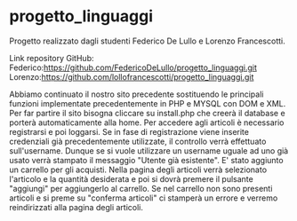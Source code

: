 # progetto_linguaggi
Progetto realizzato dagli studenti Federico De Lullo e Lorenzo Francescotti.

Link repository GitHub:
Federico:https://github.com/FedericoDeLullo/progetto_linguaggi.git
Lorenzo:https://github.com/lollofrancescotti/progetto_linguaggi.git


Abbiamo continuato il nostro sito precedente sostituendo le principali funzioni implementate precedentemente in PHP e MYSQL con DOM e XML.
Per far partire il sito bisogna cliccare su install.php che creerà il database e porterà automaticamente alla home.
Per accedere agli articoli è necessario registrarsi e poi loggarsi.
Se in fase di registrazione viene inserite credenziali già precedentemente utilizzate, il controllo verrà effettuato sull'username.
Dunque se si vuole utilizzare un username uguale ad uno già usato verrà stampato il messaggio  "Utente già esistente".
E' stato aggiunto un carrello per gli acquisti.
Nella pagina degli articoli verrà selezionato l'articolo e la quantità desiderata e poi si dovrà premere il pulsante "aggiungi" per aggiungerlo al carrello.
Se nel carrello non sono presenti articoli e si preme su "conferma articoli" ci stamperà un errore e verremo reindirizzati alla pagina degli articoli.
